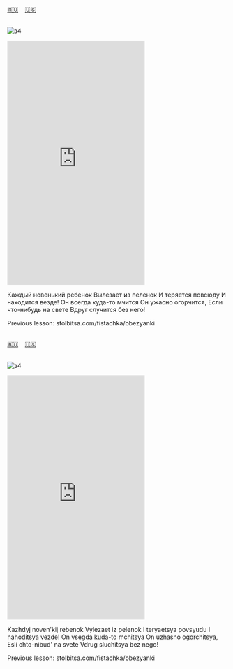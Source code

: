 <span id="ru"><a href='#ru'>🇷🇺</a> &nbsp;&nbsp;&nbsp;<a href='#en'>🇺🇸</a> &nbsp;&nbsp;&nbsp;</span><br><br>

![з4](https://github.com/user-attachments/assets/a9d4f52e-9145-40b0-a004-098ae7cb6ab1)

<iframe width="315" height="560" src="https://www.youtube.com/embed/FRImDQwabwU" frameborder="0" allow="accelerometer; autoplay; clipboard-write; encrypted-media; gyroscope; picture-in-picture; web-share"allowfullscreen></iframe>

Каждый новенький ребенок
Вылезает из пеленок
И теряется повсюду
И находится везде!
Он всегда куда-то мчится
Он ужасно огорчится,
Если что-нибудь на свете
Вдруг случится без него!

Previous lesson: stolbitsa.com/fistachka/obezyanki<br><br>

<span id="en"><a href='#ru'>🇷🇺</a> &nbsp;&nbsp;&nbsp;<a href='#en'>🇺🇸</a> &nbsp;&nbsp;&nbsp;</span><br><br>

![з4](https://github.com/user-attachments/assets/a9d4f52e-9145-40b0-a004-098ae7cb6ab1)

<iframe width="315" height="560" src="https://www.youtube.com/embed/8JcvMXkZZd0" frameborder="0" allow="accelerometer; autoplay; clipboard-write; encrypted-media; gyroscope; picture-in-picture; web-share"allowfullscreen></iframe>

Kazhdyj noven'kij rebenok
Vylezaet iz pelenok
I teryaetsya povsyudu
I nahoditsya vezde!
On vsegda kuda-to mchitsya
On uzhasno ogorchitsya,
Esli chto-nibud' na svete
Vdrug sluchitsya bez nego!

Previous lesson: stolbitsa.com/fistachka/obezyanki<br><br>

